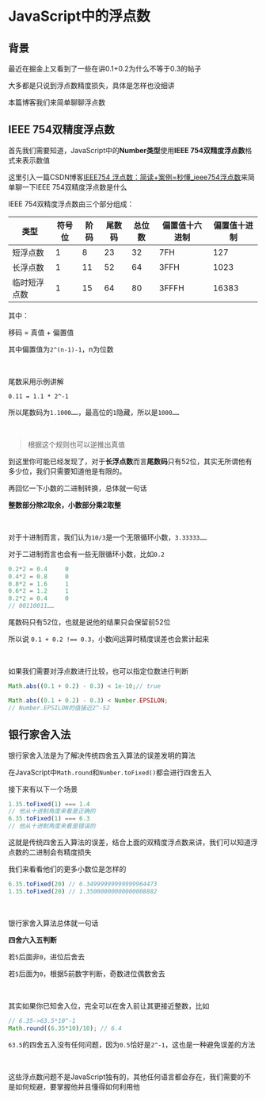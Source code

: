# JavaScript中的浮点数

## 背景

最近在掘金上又看到了一些在讲0.1+0.2为什么不等于0.3的帖子

大多都是只说到浮点数精度损失，具体是怎样也没细讲

本篇博客我们来简单聊聊浮点数



## IEEE 754双精度浮点数

首先我们需要知道，JavaScript中的**Number类型**使用**IEEE 754双精度浮点数**格式来表示数值

这里引入一篇CSDN博客[IEEE754 浮点数：简读+案例=秒懂_ieee754浮点数](https://blog.csdn.net/weixin_47713503/article/details/108699001)来简单聊一下IEEE 754双精度浮点数是什么

IEEE 754双精度浮点数由三个部分组成：

| 类型         | 符号位 | 阶码 | 尾数码 | 总位数 | 偏置值十六进制 | 偏置值十进制 |
| ------------ | ------ | ---- | ------ | ------ | -------------- | ------------ |
| 短浮点数     | 1      | 8    | 23     | 32     | 7FH            | 127          |
| 长浮点数     | 1      | 11   | 52     | 64     | 3FFH           | 1023         |
| 临时短浮点数 | 1      | 15   | 64     | 80     | 3FFFH          | 16383        |

其中：

移码 = 真值 + 偏置值

其中偏置值为`2^(n-1)-1`，n为位数

<br>

尾数采用示例讲解

`0.11 = 1.1 * 2^-1`

所以尾数码为`1.1000……`，最高位的`1`隐藏，所以是`1000……`

<br>

> 根据这个规则也可以逆推出真值

到这里你可能已经发现了，对于**长浮点数**而言**尾数码**只有52位，其实无所谓他有多少位，我们只需要知道他是有限的。

再回忆一下小数的二进制转换，总体就一句话

**整数部分除2取余，小数部分乘2取整**

<br>

对于十进制而言，我们认为`10/3`是一个无限循环小数，`3.33333……`

对于二进制而言也会有一些无限循环小数，比如`0.2`

```ts
0.2*2 = 0.4		0
0.4*2 = 0.8		0
0.8*2 = 1.6		1
0.6*2 = 1.2		1
0.2*2 = 0.4		0
// 00110011……
```

尾数码只有52位，也就是说他的结果只会保留前52位

所以说 `0.1 + 0.2 !== 0.3`，小数间运算时精度误差也会累计起来

<br>

如果我们需要对浮点数进行比较，也可以指定位数进行判断

```ts
Math.abs((0.1 + 0.2) - 0.3) < 1e-10;// true

Math.abs((0.1 + 0.2) - 0.3) < Number.EPSILON;
// Number.EPSILON的值接近2^-52
```



## 银行家舍入法

银行家舍入法是为了解决传统四舍五入算法的误差发明的算法

在JavaScript中`Math.round`和`Number.toFixed()`都会进行四舍五入

接下来有以下一个场景

```ts
1.35.toFixed(1) === 1.4
// 他从十进制角度来看是正确的
6.35.toFixed(1) === 6.3
// 他从十进制角度来看是错误的
```

这就是传统四舍五入算法的误差，结合上面的双精度浮点数来讲，我们可以知道浮点数的二进制会有精度损失

我们来看看他们的更多小数位是怎样的

```ts
6.35.toFixed(20) // 6.34999999999999964473
1.35.toFixed(20) // 1.35000000000000008882
```

<br>

银行家舍入算法总体就一句话

**四舍六入五判断**

若`5`后面非`0`，进位后舍去

若`5`后面为`0`，根据5前数字判断，奇数进位偶数舍去

<br>

其实如果你已知舍入位，完全可以在舍入前让其更接近整数，比如

```ts
// 6.35->63.5*10^-1
Math.round((6.35*10)/10); // 6.4
```

`63.5`的四舍五入没有任何问题，因为`0.5`恰好是`2^-1`，这也是一种避免误差的方法

<br>

这些浮点数问题不是JavaScript独有的，其他任何语言都会存在，我们需要的不是如何规避，要掌握他并且懂得如何利用他
